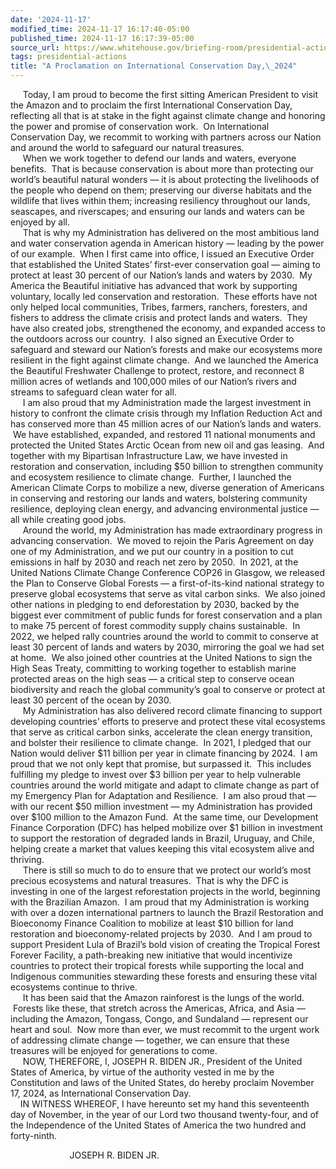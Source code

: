 ```yaml
---
date: '2024-11-17'
modified_time: 2024-11-17 16:17:40-05:00
published_time: 2024-11-17 16:17:39-05:00
source_url: https://www.whitehouse.gov/briefing-room/presidential-actions/2024/11/17/a-proclamation-on-international-conservation-day-2024/
tags: presidential-actions
title: "A Proclamation on International Conservation Day,\_2024"
---
```

 
     Today, I am proud to become the first sitting American President to
visit the Amazon and to proclaim the first International Conservation
Day, reflecting all that is at stake in the fight against climate change
and honoring the power and promise of conservation work.  On
International Conservation Day, we recommit to working with partners
across our Nation and around the world to safeguard our natural
treasures.  
     When we work together to defend our lands and waters, everyone
benefits.  That is because conservation is about more than protecting
our world’s beautiful natural wonders — it is about protecting the
livelihoods of the people who depend on them; preserving our diverse
habitats and the wildlife that lives within them; increasing resiliency
throughout our lands, seascapes, and riverscapes; and ensuring our lands
and waters can be enjoyed by all.     
     That is why my Administration has delivered on the most ambitious
land and water conservation agenda in American history — leading by the
power of our example.  When I first came into office, I issued an
Executive Order that established the United States’ first-ever
conservation goal — aiming to protect at least 30 percent of our
Nation’s lands and waters by 2030.  My America the Beautiful initiative
has advanced that work by supporting voluntary, locally led conservation
and restoration.  These efforts have not only helped local communities,
Tribes, farmers, ranchers, foresters, and fishers to address the climate
crisis and protect lands and waters.  They have also created jobs,
strengthened the economy, and expanded access to the outdoors across our
country.  I also signed an Executive Order to safeguard and steward our
Nation’s forests and make our ecosystems more resilient in the fight
against climate change.  And we launched the America the Beautiful
Freshwater Challenge to protect, restore, and reconnect 8 million acres
of wetlands and 100,000 miles of our Nation’s rivers and streams to
safeguard clean water for all.    
     I am also proud that my Administration made the largest investment
in history to confront the climate crisis through my Inflation Reduction
Act and has conserved more than 45 million acres of our Nation’s lands
and waters.  We have established, expanded, and restored 11 national
monuments and protected the United States Arctic Ocean from new oil and
gas leasing.  And together with my Bipartisan Infrastructure Law, we
have invested in restoration and conservation, including $50 billion to
strengthen community and ecosystem resilience to climate change.
 Further, I launched the American Climate Corps to mobilize a new,
diverse generation of Americans in conserving and restoring our lands
and waters, bolstering community resilience, deploying clean energy, and
advancing environmental justice — all while creating good jobs.    
     Around the world, my Administration has made extraordinary progress
in advancing conservation.  We moved to rejoin the Paris Agreement on
day one of my Administration, and we put our country in a position to
cut emissions in half by 2030 and reach net zero by 2050.  In 2021, at
the United Nations Climate Change Conference COP26 in Glasgow, we
released the Plan to Conserve Global Forests — a first-of-its-kind
national strategy to preserve global ecosystems that serve as vital
carbon sinks.  We also joined other nations in pledging to end
deforestation by 2030, backed by the biggest ever commitment of public
funds for forest conservation and a plan to make 75 percent of forest
commodity supply chains sustainable.  In 2022, we helped rally countries
around the world to commit to conserve at least 30 percent of lands and
waters by 2030, mirroring the goal we had set at home.  We also joined
other countries at the United Nations to sign the High Seas Treaty,
committing to working together to establish marine protected areas on
the high seas — a critical step to conserve ocean biodiversity and reach
the global community’s goal to conserve or protect at least 30 percent
of the ocean by 2030.   
     My Administration has also delivered record climate financing to
support developing countries’ efforts to preserve and protect these
vital ecosystems that serve as critical carbon sinks, accelerate the
clean energy transition, and bolster their resilience to climate change.
 In 2021, I pledged that our Nation would deliver $11 billion per year
in climate financing by 2024.  I am proud that we not only kept that
promise, but surpassed it.  This includes fulfilling my pledge to invest
over $3 billion per year to help vulnerable countries around the world
mitigate and adapt to climate change as part of my Emergency Plan for
Adaptation and Resilience.  I am also proud that — with our recent $50
million investment — my Administration has provided over $100 million to
the Amazon Fund.  At the same time, our Development Finance Corporation
(DFC) has helped mobilize over $1 billion in investment to support the
restoration of degraded lands in Brazil, Uruguay, and Chile, helping
create a market that values keeping this vital ecosystem alive and
thriving.    
     There is still so much to do to ensure that we protect our world’s
most precious ecosystems and natural treasures.  That is why the DFC is
investing in one of the largest reforestation projects in the world,
beginning with the Brazilian Amazon.  I am proud that my Administration
is working with over a dozen international partners to launch the Brazil
Restoration and Bioeconomy Finance Coalition to mobilize at least $10
billion for land restoration and bioeconomy-related projects by 2030.
 And I am proud to support President Lula of Brazil’s bold vision of
creating the Tropical Forest Forever Facility, a path-breaking new
initiative that would incentivize countries to protect their tropical
forests while supporting the local and Indigenous communities stewarding
these forests and ensuring these vital ecosystems continue to thrive.
   
     It has been said that the Amazon rainforest is the lungs of the
world.  Forests like these, that stretch across the Americas, Africa,
and Asia — including the Amazon, Tongass, Congo, and Sundaland —
represent our heart and soul.  Now more than ever, we must recommit to
the urgent work of addressing climate change — together, we can ensure
that these treasures will be enjoyed for generations to come.    
     NOW, THEREFORE, I, JOSEPH R. BIDEN JR., President of the United
States of America, by virtue of the authority vested in me by the
Constitution and laws of the United States, do hereby proclaim November
17, 2024, as International Conservation Day.    
    IN WITNESS WHEREOF, I have hereunto set my hand this seventeenth day
of November, in the year of our Lord two thousand twenty-four, and of
the Independence of the United States of America the two hundred and
forty-ninth.

                        JOSEPH R. BIDEN JR.
